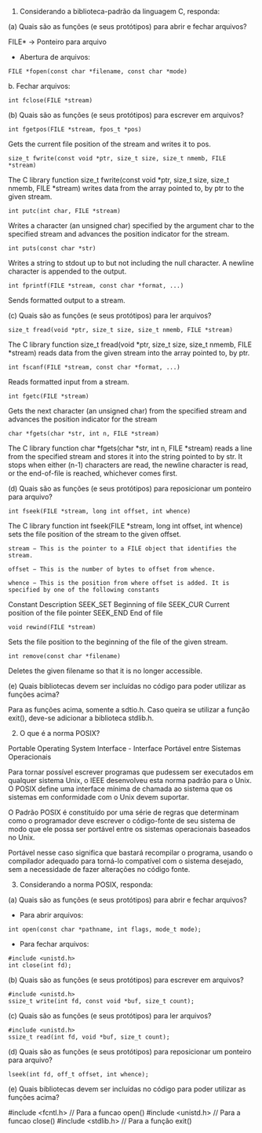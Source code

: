 1. Considerando a biblioteca-padrão da linguagem C, responda:

(a) Quais são as funções (e seus protótipos) para abrir e fechar arquivos?

FILE* -> Ponteiro para arquivo

- Abertura de arquivos:

```
FILE *fopen(const char *filename, const char *mode)
```

b. Fechar arquivos:

```
int fclose(FILE *stream)
```

(b) Quais são as funções (e seus protótipos) para escrever em arquivos?

```
int fgetpos(FILE *stream, fpos_t *pos)
```
Gets the current file position of the stream and writes it to pos.

```
size_t fwrite(const void *ptr, size_t size, size_t nmemb, FILE *stream)
```
The C library function size_t fwrite(const void *ptr, size_t size, size_t nmemb, FILE *stream) writes data from the array pointed to, by ptr to the given stream.
```
int putc(int char, FILE *stream)
```
Writes a character (an unsigned char) specified by the argument char to the specified stream and advances the position indicator for the stream.
```
int puts(const char *str)
```
Writes a string to stdout up to but not including the null character. A newline character is appended to the output.
```
int fprintf(FILE *stream, const char *format, ...)
```
Sends formatted output to a stream.

(c) Quais são as funções (e seus protótipos) para ler arquivos?
```
size_t fread(void *ptr, size_t size, size_t nmemb, FILE *stream)
```
The C library function size_t fread(void *ptr, size_t size, size_t nmemb, FILE *stream) reads data from the given stream into the array pointed to, by ptr.
```
int fscanf(FILE *stream, const char *format, ...)
```
Reads formatted input from a stream.
```
int fgetc(FILE *stream)
```
Gets the next character (an unsigned char) from the specified stream and advances the position indicator for the stream
```
char *fgets(char *str, int n, FILE *stream)
```
The C library function char *fgets(char *str, int n, FILE *stream) reads a line from the specified stream and stores it into the string pointed to by str. It stops when either (n-1) characters are read, the newline character is read, or the end-of-file is reached, whichever comes first.

(d) Quais são as funções (e seus protótipos) para reposicionar um ponteiro para arquivo?
```
int fseek(FILE *stream, long int offset, int whence)
```
The C library function int fseek(FILE *stream, long int offset, int whence) sets the file position of the stream to the given offset.

    stream − This is the pointer to a FILE object that identifies the stream.

    offset − This is the number of bytes to offset from whence.

    whence − This is the position from where offset is added. It is specified by one of the following constants

Constant 	Description
SEEK_SET 	Beginning of file
SEEK_CUR 	Current position of the file pointer
SEEK_END 	End of file
```
void rewind(FILE *stream)
```
Sets the file position to the beginning of the file of the given stream.
```
int remove(const char *filename)
```
Deletes the given filename so that it is no longer accessible.

(e) Quais bibliotecas devem ser incluídas no código para poder utilizar as funções acima?

Para as funções acima, somente a sdtio.h. Caso queira se utilizar a função exit(), deve-se adicionar a biblioteca stdlib.h.

2. O que é a norma POSIX?

Portable Operating System Interface -  Interface Portável entre Sistemas Operacionais

Para tornar possível escrever programas que pudessem ser executados em qualquer sistema Unix, o IEEE desenvolveu esta norma padrão para o Unix. O POSIX define uma interface mínima de chamada ao sistema que os sistemas em conformidade com o Unix devem suportar. 

O Padrão POSIX é constituído por uma série de regras que determinam como o programador deve escrever o código-fonte de seu sistema de modo que ele possa ser portável entre os sistemas operacionais baseados no Unix.

Portável nesse caso significa que bastará recompilar o programa, usando o compilador adequado para torná-lo compatível com o sistema desejado, sem a necessidade de fazer alterações no código fonte.

3. Considerando a norma POSIX, responda:

(a) Quais são as funções (e seus protótipos) para abrir e fechar arquivos?

- Para abrir arquivos:
```
int open(const char *pathname, int flags, mode_t mode); 
```
- Para fechar arquivos:
```
#include <unistd.h> 
int close(int fd); 
```
(b) Quais são as funções (e seus protótipos) para escrever em arquivos?
```
#include <unistd.h> 
ssize_t write(int fd, const void *buf, size_t count); 
```

(c) Quais são as funções (e seus protótipos) para ler arquivos?
```
#include <unistd.h> 
ssize_t read(int fd, void *buf, size_t count); 
```

(d) Quais são as funções (e seus protótipos) para reposicionar um ponteiro para arquivo?
```
lseek(int fd, off_t offset, int whence);
```

(e) Quais bibliotecas devem ser incluídas no código para poder utilizar as funções acima?

#include <fcntl.h>	// Para a funcao open()
#include <unistd.h>	// Para a funcao close()
#include <stdlib.h>	// Para a função exit()

